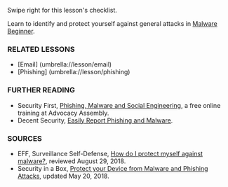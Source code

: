 [Title]: # (What now?)
[Order]: # (3)

Swipe right for this lesson's checklist.

Learn to identify and protect yourself against general attacks in [Malware Beginner](umbrella://lesson/malware/0).

### RELATED LESSONS

*   [Email] (umbrella://lesson/email)
*   [Phishing] (umbrella://lesson/phishing)

### FURTHER READING

*   Security First, [Phishing, Malware and Social Engineering](https://advocacyassembly.org/en/courses/30/#/chapter/1/lesson/1), a free online training at Advocacy Assembly.  
*	Decent Security, [Easily Report Phishing and Malware](https://decentsecurity.com/#/malware-web-and-phishing-investigation/).

### SOURCES

*   EFF, Surveillance Self-Defense, [How do I protect myself against malware?](https://ssd.eff.org/en/module/how-do-i-protect-myself-against-malware), reviewed August 29, 2018.
*   Security in a Box, [Protect your Device from Malware and Phishing Attacks](https://securityinabox.org/en/guide/malware/), updated May 20, 2018.
